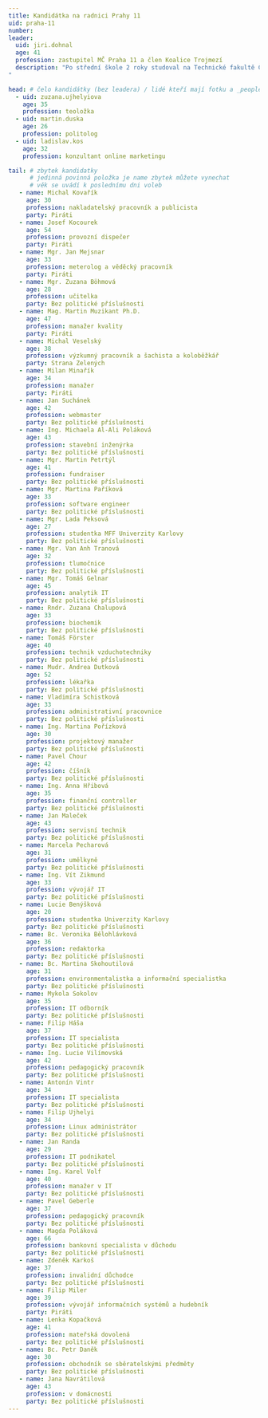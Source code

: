 ```yaml
---
title: Kandidátka na radnici Prahy 11
uid: praha-11
number: 
leader: 
  uid: jiri.dohnal
  age: 41
  profession: zastupitel MČ Praha 11 a člen Koalice Trojmezí
  description: "Po střední škole 2 roky studoval na Technické fakultě České zemědělské univerzity a od roku 1999 začal pracovat na Ministerstvu zahraničí ČR. V letech 2001 až 2005  pobýval pracovně v Hanoji na Velvyslanectví ČR ve Vietnamu. Od roku 2014 je zastupitelem městské části Praha 11 a od roku 2017 je členem Pirátské strany.
"

head: # čelo kandidátky (bez leadera) / lidé kteří mají fotku a _people/jmeno.md
  - uid: zuzana.ujhelyiova
    age: 35
    profession: teoložka
  - uid: martin.duska
    age: 26
    profession: politolog
  - uid: ladislav.kos
    age: 32
    profession: konzultant online marketingu

tail: # zbytek kandidatky
      # jedinná povinná položka je name zbytek můžete vynechat
      # věk se uvádí k poslednímu dni voleb
   - name: Michal Kovařík
     age: 30
     profession: nakladatelský pracovník a publicista
     party: Piráti
   - name: Josef Kocourek
     age: 54
     profession: provozní dispečer
     party: Piráti
   - name: Mgr. Jan Mejsnar
     age: 33
     profession: meterolog a věděcký pracovník
     party: Piráti
   - name: Mgr. Zuzana Böhmová
     age: 28
     profession: učitelka
     party: Bez politické příslušnosti
   - name: Mag. Martin Muzikant Ph.D.
     age: 47
     profession: manažer kvality
     party: Piráti
   - name: Michal Veselský
     age: 38
     profession: výzkumný pracovník a šachista a koloběžkář
     party: Strana Zelených
   - name: Milan Minařík
     age: 34
     profession: manažer
     party: Piráti
   - name: Jan Suchánek
     age: 42
     profession: webmaster
     party: Bez politické příslušnosti
   - name: Ing. Michaela Al-Ali Poláková
     age: 43
     profession: stavební inženýrka
     party: Bez politické příslušnosti
   - name: Mgr. Martin Petrtýl
     age: 41
     profession: fundraiser
     party: Bez politické příslušnosti
   - name: Mgr. Martina Paříková
     age: 33
     profession: software engineer
     party: Bez politické příslušnosti
   - name: Mgr. Lada Peksová
     age: 27
     profession: studentka MFF Univerzity Karlovy
     party: Bez politické příslušnosti
   - name: Mgr. Van Anh Tranová
     age: 32
     profession: tlumočnice
     party: Bez politické příslušnosti
   - name: Mgr. Tomáš Gelnar
     age: 45
     profession: analytik IT
     party: Bez politické příslušnosti
   - name: Rndr. Zuzana Chalupová
     age: 33
     profession: biochemik
     party: Bez politické příslušnosti
   - name: Tomáš Förster
     age: 40
     profession: technik vzduchotechniky
     party: Bez politické příslušnosti
   - name: Mudr. Andrea Dutková
     age: 52
     profession: lékařka
     party: Bez politické příslušnosti
   - name: Vladimíra Schistková
     age: 33
     profession: administrativní pracovnice
     party: Bez politické příslušnosti
   - name: Ing. Martina Pořízková
     age: 30
     profession: projektový manažer
     party: Bez politické příslušnosti
   - name: Pavel Chour
     age: 42
     profession: číšník
     party: Bez politické příslušnosti
   - name: Ing. Anna Hřibová
     age: 35
     profession: finanční controller
     party: Bez politické příslušnosti
   - name: Jan Maleček
     age: 43
     profession: servisní technik
     party: Bez politické příslušnosti
   - name: Marcela Pecharová
     age: 31
     profession: umělkyně
     party: Bez politické příslušnosti
   - name: Ing. Vít Zikmund
     age: 33
     profession: vývojář IT
     party: Bez politické příslušnosti
   - name: Lucie Benýšková
     age: 20
     profession: studentka Univerzity Karlovy
     party: Bez politické příslušnosti
   - name: Bc. Veronika Bělohlávková
     age: 36
     profession: redaktorka
     party: Bez politické příslušnosti
   - name: Bc. Martina Skohoutilová
     age: 31
     profession: environmentalistka a informační specialistka
     party: Bez politické příslušnosti
   - name: Mykola Sokolov
     age: 35
     profession: IT odborník
     party: Bez politické příslušnosti
   - name: Filip Háša
     age: 37
     profession: IT specialista
     party: Bez politické příslušnosti
   - name: Ing. Lucie Vilímovská
     age: 42
     profession: pedagogický pracovník
     party: Bez politické příslušnosti
   - name: Antonín Vintr
     age: 34
     profession: IT specialista
     party: Bez politické příslušnosti
   - name: Filip Ujhelyi 
     age: 34
     profession: Linux administrátor
     party: Bez politické příslušnosti
   - name: Jan Randa
     age: 29
     profession: IT podnikatel
     party: Bez politické příslušnosti
   - name: Ing. Karel Volf
     age: 40
     profession: manažer v IT
     party: Bez politické příslušnosti
   - name: Pavel Geberle
     age: 37
     profession: pedagogický pracovník
     party: Bez politické příslušnosti
   - name: Magda Poláková
     age: 66
     profession: bankovní specialista v důchodu
     party: Bez politické příslušnosti
   - name: Zdeněk Karkoš
     age: 37
     profession: invalidní důchodce
     party: Bez politické příslušnosti
   - name: Filip Miler
     age: 39
     profession: vývojář informačních systémů a hudebník
     party: Piráti
   - name: Lenka Kopačková
     age: 41
     profession: mateřská dovolená
     party: Bez politické příslušnosti
   - name: Bc. Petr Daněk
     age: 30
     profession: obchodník se sběratelskými předměty
     party: Bez politické příslušnosti
   - name: Jana Navrátilová
     age: 43
     profession: v domácnosti
     party: Bez politické příslušnosti
---
```


